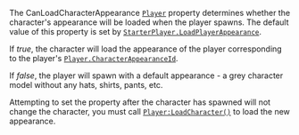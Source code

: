 The CanLoadCharacterAppearance [`Player`](https://create.roblox.com/docs/reference/engine/classes/Player) property determines whether
the character's appearance will be loaded when the player spawns. The
default value of this property is set by
[`StarterPlayer.LoadPlayerAppearance`](https://create.roblox.com/docs/reference/engine/classes/StarterPlayer#LoadPlayerAppearance).

If *true*, the character will load the appearance of the player
corresponding to the player's [`Player.CharacterAppearanceId`](https://create.roblox.com/docs/reference/engine/classes/Player#CharacterAppearanceId).

If *false*, the player will spawn with a default appearance - a grey
character model without any hats, shirts, pants, etc.

Attempting to set the property after the character has spawned will not
change the character, you must call [`Player:LoadCharacter()`](https://create.roblox.com/docs/reference/engine/classes/Player#LoadCharacter) to load
the new appearance.